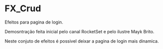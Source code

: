 # FX_Crud
Efeitos para pagina de login. 

Demosntração feita inicial pelo canal RocketSet e pelo ilustre Mayk Brito.

Neste conjuto de efeitos é possivel deixar a pagina de login mais dinamica. 
